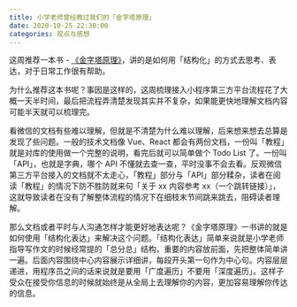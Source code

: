 ```yaml
---
title: 小学老师曾经教过我们的「金字塔原理」
date: 2020-10-25 22:30:00
categories: 观点与感想
---
```


这周推荐一本书 - [《金字塔原理》](https://book.douban.com/subject/4882120)，讲的是如何用「结构化」的方式去思考、表达，对于日常工作很有帮助。

为什么推荐这本书呢？事因是这样的，这周梳理接入小程序第三方平台流程花了大概一天半时间，最后把流程弄清楚发现其实并不复杂，如果能更快地理解文档内容可能半天就可以梳理完。

看微信的文档有些难以理解，但就是不清楚为什么难以理解，后来想来想去总算是发现了些问题。一般的技术文档像 Vue、React 都会有两份文档，一份叫「教程」就是对库的使用做一个完整的说明，看完后就可以简单做个 Todo List 了。一份叫「API」，也就是字典，哪个 API 不懂就去查一查，平时没事不会去看。反观微信第三方平台接入的文档就不太走心，「教程」部分与「API」部分糅杂，读者在阅读「教程」的情况下防不胜防就来句「关于 xx 内容参考 xx（一个跳转链接）」，这就导致读者在没有了解整体流程的情况下在细枝末节间跳来跳去，阻碍读者理解。

那么文档或者平时与人沟通怎样才能更好地表达呢？《金字塔原理》一书讲的就是如何使用「结构化表达」来解决这个问题。「结构化表达」简单来说就是小学老师指导写作文的时候经常提的「总分总」结构，重要的内容放前面，先把整体简单讲一遍。后面内容围绕中心内容展示详细讲，每段开头第一句作为中心句。内容层层递进，用程序员之间的话来说就是要用「广度遍历」不要用「深度遍历」。这样子受众在接受你信息的时候就始终是从全局上去理解你的内容，更加容易理解你传达的信息。
